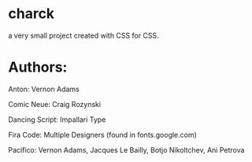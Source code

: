# charck
a very small project created with CSS for CSS.




# Authors:

Anton: Vernon Adams

Comic Neue: Craig Rozynski

Dancing Script: Impallari Type

Fira Code: Multiple Designers (found in fonts.google.com)

Pacifico: Vernon Adams, Jacques Le Bailly, Botjo Nikoltchev, Ani Petrova
